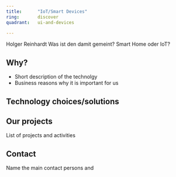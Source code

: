 ```yaml
---
title:      "IoT/Smart Devices"
ring:       discover
quadrant:   ui-and-devices

---
```


Holger Reinhardt
Was ist den damit gemeint? Smart Home oder IoT?

## Why?
- Short description of the technolgy 
- Business reasons why it is important for us

## Technology choices/solutions


## Our projects 
List of projects and activities


## Contact
Name the main contact persons and 
